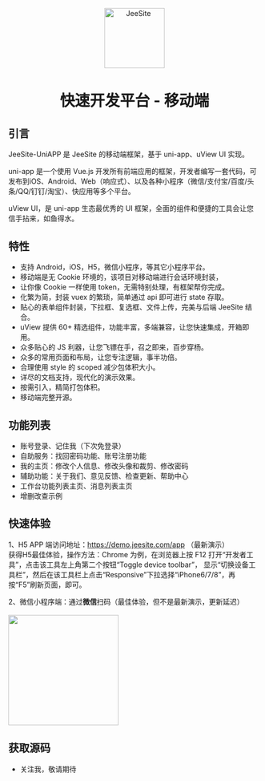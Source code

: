<p align="center">
    <img alt="JeeSite" src="https://jeesite.com/assets/images/logo.png" width="120" height="120" style="margin-bottom: 10px;">
</p>
<h3 align="center" style="margin:30px 0 30px;font-weight:bold;font-size:30px;">快速开发平台 - 移动端</h3>

## 引言

JeeSite-UniAPP 是 JeeSite 的移动端框架，基于 uni-app、uView UI 实现。

uni-app 是一个使用 Vue.js 开发所有前端应用的框架，开发者编写一套代码，可发布到iOS、Android、Web（响应式）、以及各种小程序（微信/支付宝/百度/头条/QQ/钉钉/淘宝）、快应用等多个平台。

uView UI，是 uni-app 生态最优秀的 UI 框架，全面的组件和便捷的工具会让您信手拈来，如鱼得水。

## 特性

* 支持 Android，iOS，H5，微信小程序，等其它小程序平台。
* 移动端是无 Cookie 环境的，该项目对移动端进行会话环境封装，
* 让你像 Cookie 一样使用 token，无需特别处理，有框架帮你完成。
* 化繁为简，封装 vuex 的繁琐，简单通过 api 即可进行 state 存取。
* 贴心的表单组件封装，下拉框、复选框、文件上传，完美与后端 JeeSite 结合。
* uView 提供 60+ 精选组件，功能丰富，多端兼容，让您快速集成，开箱即用。
* 众多贴心的 JS 利器，让您飞镖在手，召之即来，百步穿杨。
* 众多的常用页面和布局，让您专注逻辑，事半功倍。
* 合理使用 style 的 scoped 减少包体积大小。
* 详尽的文档支持，现代化的演示效果。
* 按需引入，精简打包体积。
* 移动端完整开源。

## 功能列表

* 账号登录、记住我（下次免登录）
* 自助服务：找回密码功能、账号注册功能
* 我的主页：修改个人信息、修改头像和裁剪、修改密码
* 辅助功能：关于我们、意见反馈、检查更新、帮助中心
* 工作台功能列表主页、消息列表主页
* 增删改查示例

## 快速体验

1、H5 APP 端访问地址：<a href="https://demo.jeesite.com/app" target="blank">https://demo.jeesite.com/app</a> （最新演示）
<br>获得H5最佳体验，操作方法：Chrome 为例，在浏览器上按 F12 打开“开发者工具”，点击该工具左上角第二个按钮“Toggle device toolbar”，
显示“切换设备工具栏”，然后在该工具栏上点击“Responsive”下拉选择“iPhone6/7/8”，再按“F5”刷新页面，即可。

2、微信小程序端：通过**微信**扫码（最佳体验，但不是最新演示，更新延迟）<br><br>
<img src="https://jeesite.com/assets/images/wx_app.jpg" width="220" height="220" >

## 获取源码

* 关注我，敬请期待

